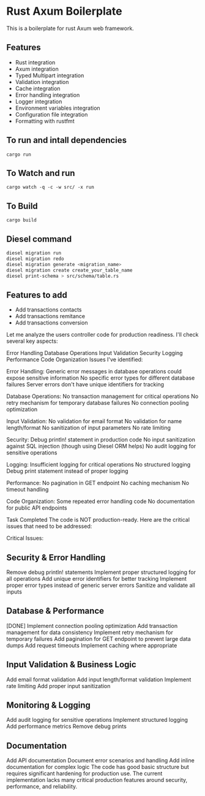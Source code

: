 # Rust Axum Boilerplate

This is a boilerplate for rust Axum web framework.

## Features

- Rust integration
- Axum integration
- Typed Multipart integration
- Validation integration
- Cache integration
- Error handling integration
- Logger integration
- Environment variables integration
- Configuration file integration
- Formatting with rustfmt

## To run and intall dependencies

```
cargo run
```

## To Watch and run

```
cargo watch -q -c -w src/ -x run
```

## To Build

```
cargo build
```

## Diesel command

```sh
diesel migration run
diesel migration redo
diesel migration generate <migration_name>
diesel migration create create_your_table_name
diesel print-schema > src/schema/table.rs
```

## Features to add

- Add transactions contacts
- Add transactions remitance
- Add transactions conversion

Let me analyze the users controller code for production readiness. I'll check
several key aspects:

Error Handling Database Operations Input Validation Security Logging Performance
Code Organization Issues I've identified:

Error Handling: Generic error messages in database operations could expose
sensitive information No specific error types for different database failures
Server errors don't have unique identifiers for tracking

Database Operations: No transaction management for critical operations No retry
mechanism for temporary database failures No connection pooling optimization

Input Validation: No validation for email format No validation for name
length/format No sanitization of input parameters No rate limiting

Security: Debug println! statement in production code No input sanitization
against SQL injection (though using Diesel ORM helps) No audit logging for
sensitive operations

Logging: Insufficient logging for critical operations No structured logging
Debug print statement instead of proper logging

Performance: No pagination in GET endpoint No caching mechanism No timeout
handling

Code Organization: Some repeated error handling code No documentation for public
API endpoints

Task Completed The code is NOT production-ready. Here are the critical issues
that need to be addressed:

Critical Issues:

## Security & Error Handling

Remove debug println! statements Implement proper structured logging for all
operations Add unique error identifiers for better tracking Implement proper
error types instead of generic server errors Sanitize and validate all inputs

## Database & Performance

[DONE] Implement connection pooling optimization Add transaction management for
data consistency Implement retry mechanism for temporary failures Add pagination
for GET endpoint to prevent large data dumps Add request timeouts Implement
caching where appropriate

## Input Validation & Business Logic

Add email format validation Add input length/format validation Implement rate
limiting Add proper input sanitization

## Monitoring & Logging

Add audit logging for sensitive operations Implement structured logging Add
performance metrics Remove debug prints

## Documentation

Add API documentation Document error scenarios and handling Add inline
documentation for complex logic The code has good basic structure but requires
significant hardening for production use. The current implementation lacks many
critical production features around security, performance, and reliability.
